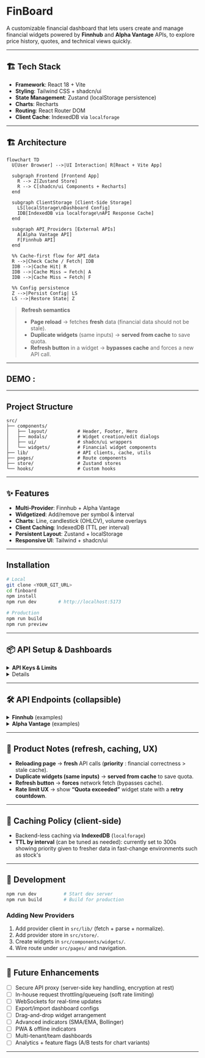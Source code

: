 # FinBoard

A customizable financial dashboard that lets users create and manage financial widgets powered by **Finnhub** and **Alpha Vantage** APIs, to explore price history, quotes, and technical views quickly.

---

## 🏗️ Tech Stack

* **Framework**: React 18 + Vite
* **Styling**: Tailwind CSS + shadcn/ui
* **State Management**: Zustand (localStorage persistence)
* **Charts**: Recharts
* **Routing**: React Router DOM
* **Client Cache**: IndexedDB via `localforage`

---

## 🏗️ Architecture
```mermaid
flowchart TD
  U[User Browser] -->|UI Interaction| R[React + Vite App]

  subgraph Frontend [Frontend App]
    R --> Z[Zustand Store]
    R --> C[shadcn/ui Components + Recharts]
  end

  subgraph ClientStorage [Client-Side Storage]
    LS[localStorage\nDashboard Config]
    IDB[IndexedDB via localforage\nAPI Response Cache]
  end

  subgraph API_Providers [External APIs]
    A[Alpha Vantage API]
    F[Finnhub API]
  end

  %% Cache-first flow for API data
  R -->|Check Cache / Fetch| IDB
  IDB -->|Cache Hit| R
  IDB -->|Cache Miss → Fetch| A
  IDB -->|Cache Miss → Fetch| F

  %% Config persistence
  Z -->|Persist Config| LS
  LS -->|Restore State| Z
```

> **Refresh semantics**
>
> * **Page reload** → fetches **fresh** data (financial data should not be stale).
> * **Duplicate widgets** (same inputs) → **served from cache** to save quota.
> * **Refresh button** in a widget → **bypasses cache** and forces a new API call.

---
## DEMO : 


---
## Project Structure

```
src/
├── components/
│   ├── layout/           # Header, Footer, Hero
│   ├── modals/           # Widget creation/edit dialogs
│   ├── ui/               # shadcn/ui wrappers
│   └── widgets/          # Financial widget components
├── lib/                  # API clients, cache, utils
├── pages/                # Route components
├── store/                # Zustand stores
└── hooks/                # Custom hooks
```

---

## ✨ Features

* **Multi-Provider**: Finnhub + Alpha Vantage
* **Widgetized**: Add/remove per symbol & interval
* **Charts**: Line, candlestick (OHLCV), volume overlays
* **Client Caching**: IndexedDB (TTL per interval)
* **Persistent Layout**: Zustand + localStorage
* **Responsive UI**: Tailwind + shadcn/ui

---

## Installation

```bash
# Local
git clone <YOUR_GIT_URL>
cd finboard
npm install
npm run dev        # http://localhost:5173

# Production
npm run build
npm run preview
```

---

## 📦 API Setup & Dashboards

<details>
  <summary><strong>API Keys & Limits</strong></summary>

### Finnhub (free tier)

* 60 calls/min
* 1000 calls/day
  Get a key: [https://finnhub.io/register](https://finnhub.io/register)

### Alpha Vantage (free tier)

* 5 calls/min
* 500 calls/day
  Get a key: [https://www.alphavantage.co/support/#api-key](https://www.alphavantage.co/support/#api-key)

> **Demo endpoints** (Alpha Vantage `apikey=demo`) are free to use home page for exploration of widgets -> NO API KEY REQUIRED FOR THEM !.

</details>

<details>

### `/` — HOME PAGE

* Free widgets creation without need of API KEY - internally using Alpha Vantage's free API endpoints for 'IBM' and 'MSFT' companies..

### `/dashboard` — Finnhub

* Real-time quote widgets (current price, change, %)
* Manual **Refresh** button (bypasses cache)

### `/dashboard2` — Alpha Vantage

* Historical time series (Daily/Weekly/Monthly/Intraday)
* **OHLCV candlestick** + volume
* Interval aware TTL caching (e.g., intraday shorter, daily longer)

</details>

---

## 🛠️ API Endpoints (collapsible)

<details>
  <summary><strong>Finnhub</strong> (examples)</summary>

```http
# Real-time Quote
GET https://finnhub.io/api/v1/quote?symbol=AAPL&token=YOUR_API_KEY

# Company Profile
GET https://finnhub.io/api/v1/stock/profile2?symbol=AAPL&token=YOUR_API_KEY

# Candles (Historical)
GET https://finnhub.io/api/v1/stock/candle?symbol=AAPL&resolution=D&from=1672531200&to=1672617600&token=YOUR_API_KEY
```

**Quote response**

```json
{
  "c": 261.74, "h": 263.31, "l": 260.68, "o": 261.07,
  "pc": 259.45, "t": 1582641000
}
```

</details>

<details>
  <summary><strong>Alpha Vantage</strong> (examples)</summary>

```http
# Daily
GET https://www.alphavantage.co/query?function=TIME_SERIES_DAILY&symbol=IBM&apikey=YOUR_API_KEY

# Weekly
GET https://www.alphavantage.co/query?function=TIME_SERIES_WEEKLY&symbol=MSFT&apikey=YOUR_API_KEY

# Monthly
GET https://www.alphavantage.co/query?function=TIME_SERIES_MONTHLY&symbol=AAPL&apikey=YOUR_API_KEY

# Intraday (5min)
GET https://www.alphavantage.co/query?function=TIME_SERIES_INTRADAY&symbol=GOOGL&interval=5min&apikey=YOUR_API_KEY

# Demo (rate-limited)
GET https://www.alphavantage.co/query?function=TIME_SERIES_DAILY&symbol=IBM&apikey=demo
```

**Daily response (simplified)**

```json
{
  "Meta Data": {
    "1. Information": "Daily Prices (open, high, low, close) and Volumes",
    "2. Symbol": "IBM",
    "3. Last Refreshed": "2025-09-02",
    "4. Output Size": "Compact",
    "5. Time Zone": "US/Eastern"
  },
  "Time Series (Daily)": {
    "2025-09-02": {
      "1. open": "240.9000",
      "2. high": "241.5500",
      "3. low": "238.2500",
      "4. close": "241.5000",
      "5. volume": "3469501"
    }
  }
}
```

</details>

---

## 🧩 Product Notes (refresh, caching, UX)

* **Reloading page** → **fresh** API calls (<b>priority</b> : financial correctness > stale cache).
* **Duplicate widgets (same inputs)** → **served from cache** to save quota.
* **Refresh button** → **forces** network fetch (bypasses cache).
* **Rate limit UX** → show **“Quota exceeded”** widget state with a **retry countdown**.

---

## 🧠 Caching Policy (client-side)

* Backend-less caching via **IndexedDB** (`localforage`)
* **TTL by interval** (can be tuned as needed): currently set to 300s showing priority given to fresher data in fast-change environments such as stock's

---

## 🚧 Development

```bash
npm run dev          # Start dev server
npm run build        # Build for production
```

### Adding New Providers

1. Add provider client in `src/lib/` (fetch + parse + normalize).
2. Add provider store in `src/store/`.
3. Create widgets in `src/components/widgets/`.
4. Wire route under `src/pages/` and navigation.

---

## 🔮 Future Enhancements

* [ ] Secure API proxy (server-side key handling, encryption at rest)
* [ ] In-house request throttling/queueing (soft rate limiting)
* [ ] WebSockets for real-time updates
* [ ] Export/import dashboard configs
* [ ] Drag-and-drop widget arrangement
* [ ] Advanced indicators (SMA/EMA, Bollinger)
* [ ] PWA & offline indicators
* [ ] Multi-tenant/team dashboards
* [ ] Analytics + feature flags (A/B tests for chart variants)

---
